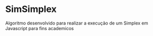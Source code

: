 # SimSimplex
Algoritmo desenvolvido para realizar a execução de um Simplex em Javascript para fins academicos
